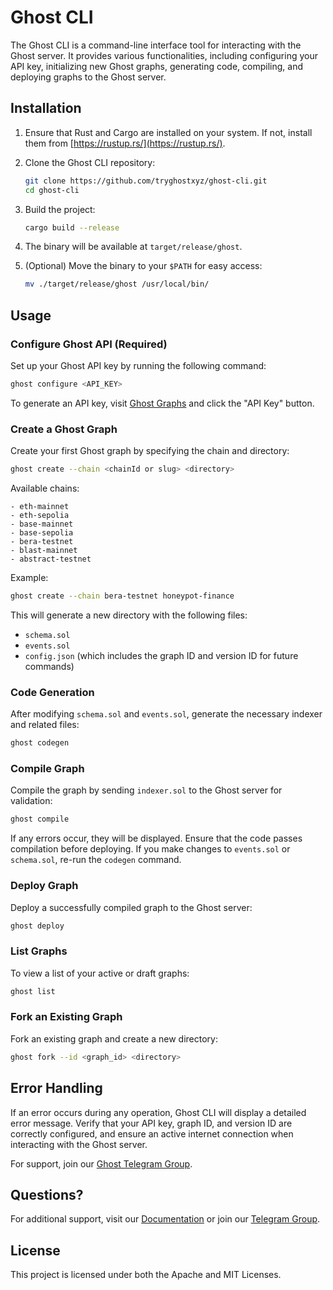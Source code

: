 # Ghost CLI

The Ghost CLI is a command-line interface tool for interacting with the Ghost server. It provides various
functionalities, including configuring your API key, initializing new Ghost graphs, generating code, compiling, and
deploying graphs to the Ghost server.

## Installation

1. Ensure that Rust and Cargo are installed on your system. If not, install them
   from [https://rustup.rs/](https://rustup.rs/).

2. Clone the Ghost CLI repository:
   ```bash
   git clone https://github.com/tryghostxyz/ghost-cli.git
   cd ghost-cli
   ```

3. Build the project:
   ```bash
   cargo build --release
   ```

4. The binary will be available at `target/release/ghost`.

5. (Optional) Move the binary to your `$PATH` for easy access:
   ```bash
   mv ./target/release/ghost /usr/local/bin/
   ```

## Usage

### Configure Ghost API (Required)

Set up your Ghost API key by running the following command:

```bash
ghost configure <API_KEY>
```

To generate an API key, visit [Ghost Graphs](https://app.ghostlogs.xyz/graphs) and click the "API Key" button.

### Create a Ghost Graph

Create your first Ghost graph by specifying the chain and directory:

```bash
ghost create --chain <chainId or slug> <directory>
```

Available chains:

```
- eth-mainnet
- eth-sepolia
- base-mainnet
- base-sepolia
- bera-testnet
- blast-mainnet
- abstract-testnet
```

Example:

```bash
ghost create --chain bera-testnet honeypot-finance
```

This will generate a new directory with the following files:

- `schema.sol`
- `events.sol`
- `config.json` (which includes the graph ID and version ID for future commands)

### Code Generation

After modifying `schema.sol` and `events.sol`, generate the necessary indexer and related files:

```bash
ghost codegen
```

### Compile Graph

Compile the graph by sending `indexer.sol` to the Ghost server for validation:

```bash
ghost compile
```

If any errors occur, they will be displayed. Ensure that the code passes compilation before deploying. If you make
changes to `events.sol` or `schema.sol`, re-run the `codegen` command.

### Deploy Graph

Deploy a successfully compiled graph to the Ghost server:

```bash
ghost deploy
```

### List Graphs

To view a list of your active or draft graphs:

```bash
ghost list
```

### Fork an Existing Graph

Fork an existing graph and create a new directory:

```bash
ghost fork --id <graph_id> <directory>
```

## Error Handling

If an error occurs during any operation, Ghost CLI will display a detailed error message. Verify that your API key,
graph ID, and version ID are correctly configured, and ensure an active internet connection when interacting with the
Ghost server.

For support, join our [Ghost Telegram Group](https://t.me/ghostlogsxyz).

## Questions?

For additional support, visit our [Documentation](https://docs.tryghost.xyz/ghostgraph/overview) or join
our [Telegram Group](https://t.me/ghostlogsxyz).

## License

This project is licensed under both the Apache and MIT Licenses.